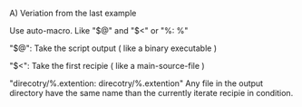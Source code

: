 
A) Veriation from the last example

Use auto-macro.
Like "$@" and "$<" or "%: %"

"$@":
    Take the script output ( like a binary executable )

"$<":
    Take the first recipie ( like a main-source-file )

"direcotry/%.extention: direcotry/%.extention"
    Any file in the output directory have the same name
    than the currently iterate recipie in condition.



